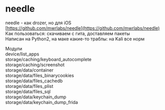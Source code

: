 # needle

needle - как drozer, но для iOS  
[https://github.com/mwrlabs/needle](https://github.com/mwrlabs/needle)  
Как пользоваться: скачиваем с гита, доставляем пакеты  
Написан на Python2, на маке какие-то траблы: на Kali все норм

Модули  
device/list\_apps  
storage/caching/keyboard\_autocomplete  
storage/caching/screenshot  
storage/data/container  
storage/data/files\_binarycookies  
storage/data/files\_cachedb  
storage/data/files\_plist  
storage/data/files\_sql  
storage/data/keychain\_dump  
storage/data/keychain\_dump\_frida

